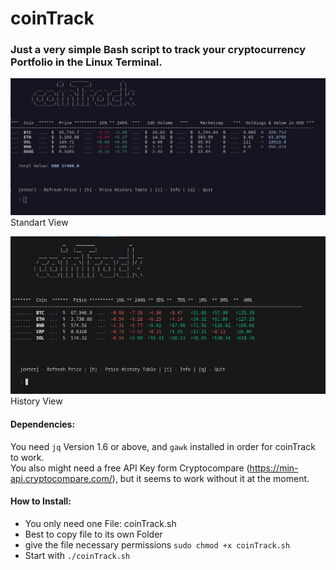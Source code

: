 # coinTrack
### Just a very simple Bash script to track your cryptocurrency Portfolio in the Linux Terminal.


![coinTrack Screenshot]( https://raw.githubusercontent.com/1tituz/CoinTrack/main/Screenshot_TableView.png "Standard View")
Standart View

![coinTrack Screenshot]( https://raw.githubusercontent.com/1tituz/CoinTrack/main/screenshot_coinTrack2.png "History View")
History View

#### Dependencies:
You need `jq` Version 1.6 or above, and `gawk` installed in order for coinTrack to work.  
You also might need a free API Key form Cryptocompare (https://min-api.cryptocompare.com/), but it seems to work without it at the moment.

#### How to Install:
  - You only need one File: coinTrack.sh
  - Best to copy file to its own Folder
  - give the file necessary permissions `sudo chmod +x coinTrack.sh`
  - Start with `./coinTrack.sh`

